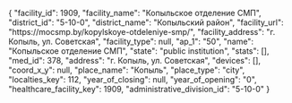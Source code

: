 {
    "facility_id": 1909,
    "facility_name": "Копыльское отделение СМП",
    "district_id": "5-10-0",
    "district_name": "Копыльский район",
    "facility_url": "https:\/\/mocsmp.by\/kopylskoye-otdeleniye-smp\/",
    "facility_address": "г. Копыль, ул. Советская",
    "facility_type": null,
    "ap_1": "50",
    "name": "Копыльское отделение СМП",
    "state": "public institution",
    "stats": [],
    "med_id": 378,
    "address": "г. Копыль, ул. Советская",
    "devices": [],
    "coord_x_y": null,
    "place_name": "Копыль",
    "place_type": "city",
    "localties_key": 112,
    "year_of_closing": null,
    "year_of_opening": "0",
    "healthcare_facility_key": 1909,
    "administrative_division_id": "5-10-0"
}